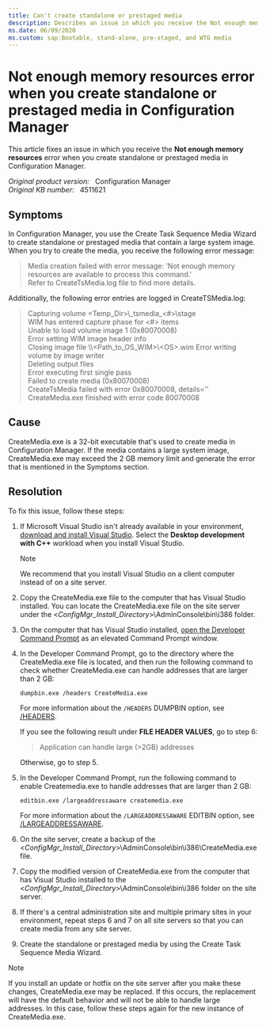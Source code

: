 ```yaml
---
title: Can't create standalone or prestaged media
description: Describes an issue in which you receive the Not enough memory resources error when you create Configuration Manager standalone or prestaged media.
ms.date: 06/09/2020
ms.custom: sap:Bootable, stand-alone, pre-staged, and WTG media
---
```

# Not enough memory resources error when you create standalone or prestaged media in Configuration Manager

This article fixes an issue in which you receive the **Not enough memory resources** error when you create standalone or prestaged media in Configuration Manager.

_Original product version:_ &nbsp; Configuration Manager  
_Original KB number:_ &nbsp; 4511621

## Symptoms

In Configuration Manager, you use the Create Task Sequence Media Wizard to create standalone or prestaged media that contain a large system image. When you try to create the media, you receive the following error message:

> Media creation failed with error message: 'Not enough memory resources are available to process this command.'  
> Refer to CreateTsMedia.log file to find more details.

Additionally, the following error entries are logged in CreateTSMedia.log:

> Capturing volume <Temp_Dir>\\_tsmedia\_<#>\stage  
> WIM has entered capture phase for <#> items  
> Unable to load volume image 1 (0x80070008)  
> Error setting WIM image header info  
> Closing image file \\\\<Path_to_OS_WIM>\\\<OS>.wim
> Error writing volume by image writer  
> Deleting output files  
> Error executing first single pass  
> Failed to create media (0x80070008)  
> CreateTsMedia failed with error 0x80070008, details=''  
> CreateMedia.exe finished with error code 80070008

## Cause

CreateMedia.exe is a 32-bit executable that's used to create media in Configuration Manager. If the media contains a large system image, CreateMedia.exe may exceed the 2 GB memory limit and generate the error that is mentioned in the Symptoms section.

## Resolution

To fix this issue, follow these steps:

1. If Microsoft Visual Studio isn't already available in your environment, [download and install Visual Studio](/visualstudio/install/install-visual-studio). Select the **Desktop development with C++** workload when you install Visual Studio.

   > [!NOTE]
   > We recommend that you install Visual Studio on a client computer instead of on a site server.

2. Copy the CreateMedia.exe file to the computer that has Visual Studio installed. You can locate the CreateMedia.exe file on the site server under the <*ConfigMgr_Install_Directory*>\AdminConsole\bin\i386 folder.
3. On the computer that has Visual Studio installed, [open the Developer Command Prompt](/cpp/build/building-on-the-command-line#developer_command_prompt) as an elevated Command Prompt window.
4. In the Developer Command Prompt, go to the directory where the CreateMedia.exe file is located, and then run the following command to check whether CreateMedia.exe can handle addresses that are larger than 2 GB:

   ```console
   dumpbin.exe /headers CreateMedia.exe
   ```

   For more information about the `/HEADERS` DUMPBIN option, see [/HEADERS](/cpp/build/reference/headers).

   If you see the following result under **FILE HEADER VALUES**, go to step 6:

   > Application can handle large (>2GB) addresses

   Otherwise, go to step 5.

5. In the Developer Command Prompt, run the following command to enable Createmedia.exe to handle addresses that are larger than 2 GB:

   ```console
   editbin.exe /largeaddressaware createmedia.exe
   ```

   For more information about the `/LARGEADDRESSAWARE` EDITBIN option, see [/LARGEADDRESSAWARE](/cpp/build/reference/largeaddressaware).

6. On the site server, create a backup of the <*ConfigMgr_Install_Directory*>\AdminConsole\bin\i386\CreateMedia.exe file.
7. Copy the modified version of CreateMedia.exe from the computer that has Visual Studio installed to the <*ConfigMgr_Install_Directory*>\AdminConsole\bin\i386 folder on the site server.
8. If there's a central administration site and multiple primary sites in your environment, repeat steps 6 and 7 on all site servers so that you can create media from any site server.
9. Create the standalone or prestaged media by using the Create Task Sequence Media Wizard.

> [!NOTE]
> If you install an update or hotfix on the site server after you make these changes, CreateMedia.exe may be replaced. If this occurs, the replacement will have the default behavior and will not be able to handle large addresses. In this case, follow these steps again for the new instance of CreateMedia.exe.
